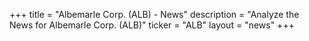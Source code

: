 +++
title = "Albemarle Corp. (ALB) - News"
description = "Analyze the News for Albemarle Corp. (ALB)"
ticker = "ALB"
layout = "news"
+++

